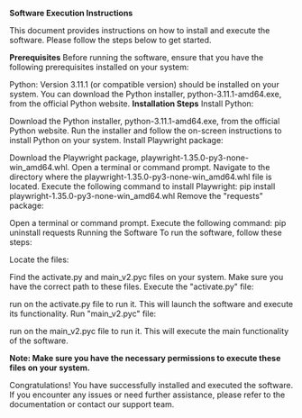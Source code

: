 **Software Execution Instructions**

This document provides instructions on how to install and execute the software. Please follow the steps below to get started.

**Prerequisites**
Before running the software, ensure that you have the following prerequisites installed on your system:

Python: Version 3.11.1 (or compatible version) should be installed on your system. You can download the Python installer, python-3.11.1-amd64.exe, from the official Python website.
**Installation Steps**
Install Python:

Download the Python installer, python-3.11.1-amd64.exe, from the official Python website.
Run the installer and follow the on-screen instructions to install Python on your system.
Install Playwright package:

Download the Playwright package, playwright-1.35.0-py3-none-win_amd64.whl.
Open a terminal or command prompt.
Navigate to the directory where the playwright-1.35.0-py3-none-win_amd64.whl file is located.
Execute the following command to install Playwright: pip install playwright-1.35.0-py3-none-win_amd64.whl
Remove the "requests" package:

Open a terminal or command prompt.
Execute the following command: pip uninstall requests
Running the Software
To run the software, follow these steps:

Locate the files:

Find the activate.py and main_v2.pyc files on your system. Make sure you have the correct path to these files.
Execute the "activate.py" file:

run on the activate.py file to run it. This will launch the software and execute its functionality.
Run "main_v2.pyc" file:

run on the main_v2.pyc file to run it. This will execute the main functionality of the software.

**Note: Make sure you have the necessary permissions to execute these files on your system.**

Congratulations! You have successfully installed and executed the software. If you encounter any issues or need further assistance, please refer to the documentation or contact our support team.
